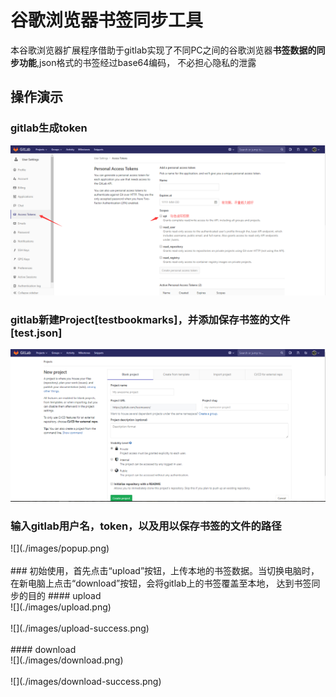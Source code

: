 ﻿# 谷歌浏览器书签同步工具

本谷歌浏览器扩展程序借助于gitlab实现了不同PC之间的谷歌浏览器<strong>书签数据的同步功能</strong>,json格式的书签经过base64编码，
不必担心隐私的泄露
## 操作演示
### gitlab生成token
![](./images/generate-token.png)<br>
### gitlab新建Project[testbookmarks]，并添加保存书签的文件[test.json]<br>
![](./images/create-project.png)<br>
### 输入gitlab用户名，token，以及用以保存书签的文件的路径
<div style="align:center">![](./images/popup.png)</div><br>
### 初始使用，首先点击“upload”按钮，上传本地的书签数据。当切换电脑时，在新电脑上点击“download”按钮，会将gitlab上的书签覆盖至本地，
达到书签同步的目的
#### upload
<div style="align:center">![](./images/upload.png)</div><br>
<div style="align:center">![](./images/upload-success.png)</div><br>
#### download
<div style="align:center">![](./images/download.png)</div><br>
<div style="align:center">![](./images/download-success.png)</div><br>